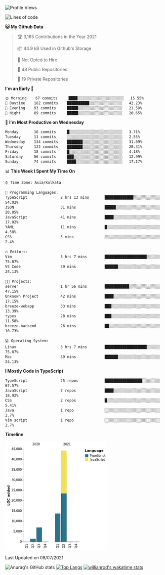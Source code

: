 <!--START_SECTION:waka-->
![Profile Views](http://img.shields.io/badge/Profile%20Views-1-blue)

![Lines of code](https://img.shields.io/badge/From%20Hello%20World%20I%27ve%20Written-66336%20lines%20of%20code-blue)

**🐱 My Github Data** 

> 🏆 3,165 Contributions in the Year 2021
 > 
> 📦 44.9 kB Used in Github's Storage 
 > 
> 🚫 Not Opted to Hire
 > 
> 📜 48 Public Repositories 
 > 
> 🔑 19 Private Repositories  
 > 
**I'm an Early 🐤** 

```text
🌞 Morning    67 commits     ████░░░░░░░░░░░░░░░░░░░░░   15.55% 
🌆 Daytime    182 commits    ██████████░░░░░░░░░░░░░░░   42.23% 
🌃 Evening    93 commits     █████░░░░░░░░░░░░░░░░░░░░   21.58% 
🌙 Night      89 commits     █████░░░░░░░░░░░░░░░░░░░░   20.65%

```
📅 **I'm Most Productive on Wednesday** 

```text
Monday       16 commits     █░░░░░░░░░░░░░░░░░░░░░░░░   3.71% 
Tuesday      11 commits     ░░░░░░░░░░░░░░░░░░░░░░░░░   2.55% 
Wednesday    134 commits    ███████░░░░░░░░░░░░░░░░░░   31.09% 
Thursday     122 commits    ███████░░░░░░░░░░░░░░░░░░   28.31% 
Friday       18 commits     █░░░░░░░░░░░░░░░░░░░░░░░░   4.18% 
Saturday     56 commits     ███░░░░░░░░░░░░░░░░░░░░░░   12.99% 
Sunday       74 commits     ████░░░░░░░░░░░░░░░░░░░░░   17.17%

```


📊 **This Week I Spent My Time On** 

```text
⌚︎ Time Zone: Asia/Kolkata

💬 Programming Languages: 
TypeScript               2 hrs 13 mins       █████████████░░░░░░░░░░░░   54.02% 
JSON                     51 mins             █████░░░░░░░░░░░░░░░░░░░░   20.85% 
JavaScript               41 mins             ████░░░░░░░░░░░░░░░░░░░░░   17.02% 
YAML                     11 mins             █░░░░░░░░░░░░░░░░░░░░░░░░   4.58% 
CSS                      5 mins              ░░░░░░░░░░░░░░░░░░░░░░░░░   2.4%

🔥 Editors: 
Vim                      3 hrs 7 mins        ███████████████████░░░░░░   75.87% 
VS Code                  59 mins             ██████░░░░░░░░░░░░░░░░░░░   24.13%

🐱‍💻 Projects: 
server                   1 hr 56 mins        ███████████░░░░░░░░░░░░░░   47.15% 
Unknown Project          42 mins             ████░░░░░░░░░░░░░░░░░░░░░   17.15% 
breeze-webapp            33 mins             ███░░░░░░░░░░░░░░░░░░░░░░   13.39% 
types                    28 mins             ███░░░░░░░░░░░░░░░░░░░░░░   11.58% 
breeze-backend           26 mins             ██░░░░░░░░░░░░░░░░░░░░░░░   10.73%

💻 Operating System: 
Linux                    3 hrs 7 mins        ███████████████████░░░░░░   75.87% 
Mac                      59 mins             ██████░░░░░░░░░░░░░░░░░░░   24.13%

```

**I Mostly Code in TypeScript** 

```text
TypeScript               25 repos            █████████████████░░░░░░░░   67.57% 
JavaScript               7 repos             ████░░░░░░░░░░░░░░░░░░░░░   18.92% 
CSS                      2 repos             █░░░░░░░░░░░░░░░░░░░░░░░░   5.41% 
Java                     1 repo              ░░░░░░░░░░░░░░░░░░░░░░░░░   2.7% 
Vim script               1 repo              ░░░░░░░░░░░░░░░░░░░░░░░░░   2.7%

```


**Timeline**

![Chart not found](https://raw.githubusercontent.com/wise-introvert/wise-introvert/master/charts/bar_graph.png) 


 Last Updated on 08/07/2021
<!--END_SECTION:waka-->
![Anurag's GitHub stats](https://github-readme-stats.vercel.app/api?username=wise-introvert&count_private=true&show_icons=true)
[![Top Langs](https://github-readme-stats.vercel.app/api/top-langs/?username=wise-introvert&langs_count=10)](https://github.com/anuraghazra/github-readme-stats)
[![willianrod's wakatime stats](https://github-readme-stats.vercel.app/api/wakatime?username=wiseintrovert)](https://github.com/anuraghazra/github-readme-stats)
